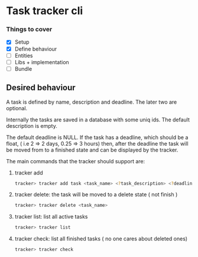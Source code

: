 # Task tracker cli

### Things to cover

- [x] Setup 
- [x] Define behaviour
- [ ] Entities
- [ ] Libs + implementation
- [ ] Bundle

## Desired behaviour

A task is defined by name, description and deadline. The later two are optional. 

Internally the tasks are saved in a database with some uniq ids. The default description is empty.

The default deadline is NULL. If the task has a deadline, which should be a float, ( i.e 2 => 2 days, 0.25 => 3 hours) 
then, after the deadline the task will be moved from to a finished state and can be displayed by the tracker.


The main commands that the tracker should support are:

1. tracker add
    ````bash 
    tracker> tracker add task <task_name> <?task_description> <?deadline> 
    ````
2. tracker delete: the task will be moved to a delete state ( not finish )
     ````bash 
    tracker> tracker delete <task_name>
    ````
3. tracker list: list all active tasks
     ````bash 
    tracker> tracker list
    ````
4. tracker check: list all finished tasks ( no one cares about deleted ones) 
     ````bash 
    tracker> tracker check 
    ````


